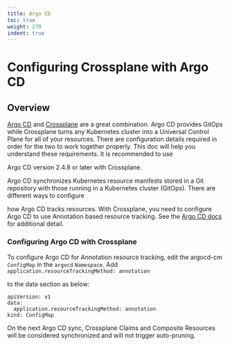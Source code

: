 ```yaml
---  
title: Argo CD
toc: true  
weight: 270  
indent: true  
---  
```


# Configuring Crossplane with Argo CD
 
## Overview
 
[Argo CD](https://argoproj.github.io/cd/) and [Crossplane](https://crossplane.io)
are a great combination. Argo CD provides GitOps while Crossplane turns any Kubernetes
cluster into a Universal Control Plane for all of your resources. There are
configuration details required in order for the two to work together properly.
This doc will help you understand these requirements. It is recommended to use

Argo CD version 2.4.8 or later with Crossplane.
 
Argo CD synchronizes Kubernetes resource manifests stored in a Git repository
with those running in a Kubernetes cluster (GitOps). There are different ways to configure 

how Argo CD tracks resources. With Crossplane, you need to configure Argo CD 
to use Annotation based resource tracking. See the [Argo CD docs](https://argo-cd.readthedocs.io/en/latest/user-guide/resource_tracking/) for additional detail.
 
### Configuring Argo CD with Crossplane
 
To configure Argo CD for Annotation resource tracking, edit the argocd-cm
`ConfigMap` in the `argocd` `Namespace`. Add `application.resourceTrackingMethod: annotation`

to the data section as below:

```yanl
apiVersion: v1
data:
  application.resourceTrackingMethod: annotation
kind: ConfigMap
```

On the next Argo CD sync, Crossplane Claims and Composite Resources will
be considered synchronized and will not trigger auto-pruning.
